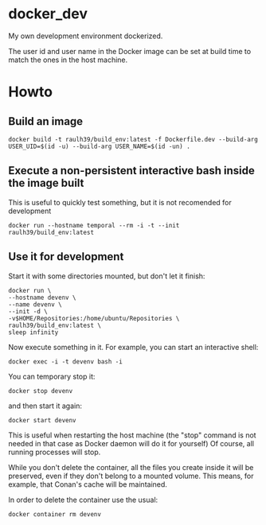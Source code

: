 # docker_dev

My own development environment dockerized.

The user id and user name in the Docker image can be set at build time to match the ones in the host machine.

# Howto

## Build an image

```
docker build -t raulh39/build_env:latest -f Dockerfile.dev --build-arg USER_UID=$(id -u) --build-arg USER_NAME=$(id -un) .
```

## Execute a non-persistent interactive bash inside the image built
This is useful to quickly test something, but it is not recomended for development
```
docker run --hostname temporal --rm -i -t --init raulh39/build_env:latest
```

## Use it for development

Start it with some directories mounted, but don't let it finish:

```
docker run \
--hostname devenv \
--name devenv \
--init -d \
-v$HOME/Repositories:/home/ubuntu/Repositories \
raulh39/build_env:latest \
sleep infinity
```

Now execute something in it. For example, you can start an interactive shell:
```
docker exec -i -t devenv bash -i
```

You can temporary stop it:
```
docker stop devenv
```
and then start it again:
```
docker start devenv
```
This is useful when restarting the host machine (the "stop" command is not needed in that case as Docker daemon will do it for yourself)
Of course, all running processes will stop.

While you don't delete the container, all the files you create inside it will be preserved, even if they don't belong to a mounted
volume. This means, for example, that Conan's cache will be maintained.

In order to delete the container use the usual:
```
docker container rm devenv
```
